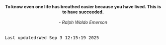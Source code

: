 
<div align="center"><b><span>To know even one life has breathed easier because you have lived. This is to have succeeded.</span></b><br><br><i> - Ralph Waldo Emerson</i></div>
<br><br><kbd>Last updated:Wed Sep  3 12:15:19 2025</kbd>